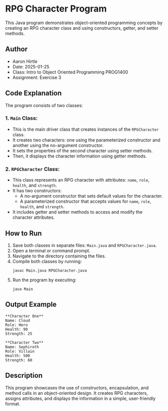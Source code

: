 # RPG Character Program

This Java program demonstrates object-oriented programming concepts by creating an RPG character class and using constructors, getter, and setter methods.

## Author

- Aaron Hirtle
- Date: 2025-01-25
- Class: Intro to Object Oriented Programming PROG1400
- Assignment: Exercise 3

## Code Explanation

The program consists of two classes:

### 1. `Main` Class:
- This is the main driver class that creates instances of the `RPGCharacter` class.
- It creates two characters: one using the parameterized constructor and another using the no-argument constructor.
- It sets the properties of the second character using setter methods.
- Then, it displays the character information using getter methods.

### 2. `RPGCharacter` Class:
- This class represents an RPG character with attributes: `name`, `role`, `health`, and `strength`.
- It has two constructors:
  - A no-argument constructor that sets default values for the character.
  - A parameterized constructor that accepts values for `name`, `role`, `health`, and `strength`.
- It includes getter and setter methods to access and modify the character attributes.

## How to Run

1. Save both classes in separate files: `Main.java` and `RPGCharacter.java`.
2. Open a terminal or command prompt.
3. Navigate to the directory containing the files.
4. Compile both classes by running:
   ```
   javac Main.java RPGCharacter.java
   ```
5. Run the program by executing:
   ```
   java Main
   ```

## Output Example

```
**Character One**
Name: Cloud
Role: Hero
Health: 90
Strength: 25

**Character Two**
Name: Sephiroth
Role: Villain
Health: 500
Strength: 60
```

## Description

This program showcases the use of constructors, encapsulation, and method calls in an object-oriented design. It creates RPG characters, assigns attributes, and displays the information in a simple, user-friendly format.
```
